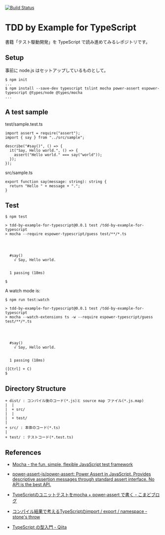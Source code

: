 [![Build Status](https://travis-ci.org/msfukui/tdd-by-example-for-typescript.svg?branch=master)](https://travis-ci.org/msfukui/tdd-by-example-for-typescript)

# TDD by Example for TypeScript

書籍「テスト駆動開発」を TypeScript で読み進めてみるレポジトリです。

## Setup

事前に node.js はセットアップしているものとして。

```
$ npm init
...
$ npm install --save-dev typescript tslint mocha power-assert espower-typescript @types/node @types/mocha
...
```

## A test sample

test/sample.test.ts

```
import assert = require("assert");
import { say } from "../src/sample";

describe("#say()", () => {
  it("Say, Hello world.", () => {
    assert("Hello world." === say("world"));
  });
});
```

src/sample.ts

```
export function say(message: string): string {
  return "Hello " + message + ".";
}
```

## Test

```
$ npm test

> tdd-by-example-for-typescript@0.0.1 test /tdd-by-example-for-typescript
> mocha --require espower-typescript/guess test/**/*.ts




  #say()
    √ Say, Hello world.


  1 passing (18ms)

$
```

A watch mode is:

```
$ npm run test:watch

> tdd-by-example-for-typescript@0.0.1 test /tdd-by-example-for-typescript
> mocha --watch-extensions ts -w --require espower-typescript/guess test/**/*.ts




  #say()
    √ Say, Hello world.


  1 passing (18ms)

([Ctrl] + C)
$ 
```

## Directory Structure

```
+ dist/ : コンパイル後のコード(*.js)と source map ファイル(*.js.map) 
|  |
|  + src/
|  |
|  + test/
|
+ src/ : 本体のコード(*.ts)
|
+ test/ : テストコード(*.test.ts)
```

## References

* [Mocha - the fun, simple, flexible JavaScript test framework](https://mochajs.org/)

* [power-assert-js/power-assert: Power Assert in JavaScript. Provides descriptive assertion messages through standard assert interface. No API is the best API.](https://github.com/power-assert-js/power-assert)

* [TypeScriptのユニットテストをmocha + power-assert で書く - こまどブログ](https://ky-yk-d.hatenablog.com/entry/2018/11/04/091055)

* [コンパイル結果で考えるTypeScriptのimport / export / namespace - stone's throw](http://osamtimizer.hatenablog.com/entry/2018/06/27/222155)

* [TypeScript の型入門 - Qiita](https://qiita.com/uhyo/items/e2fdef2d3236b9bfe74a)
